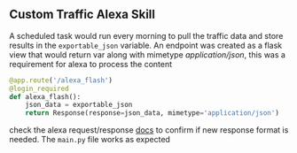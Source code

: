 ## Custom Traffic Alexa Skill

A scheduled task would run every morning to pull the traffic data and store results in the `exportable_json` variable.  An endpoint was
created as a flask view that would return var along with mimetype *application/json*, this was a requirement for alexa to process the content

```python
@app.route('/alexa_flash')
@login_required
def alexa_flash():
    json_data = exportable_json
    return Response(response=json_data, mimetype='application/json')
```

check the alexa request/response [docs](https://developer.amazon.com/docs/custom-skills/request-and-response-json-reference.html) to confirm if new response format is needed. The `main.py` file works as expected 

